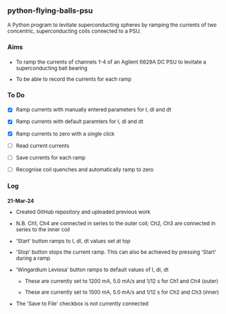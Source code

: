 ### python-flying-balls-psu
<sub>
  A Python program to levitate superconducting spheres by ramping the currents of two concentric, superconducting coils connected to a PSU.


</sub>

#### Aims
<sub>

 * To ramp the currents of channels 1-4 of an Agilent 6629A DC PSU to levitate a superconducting ball bearing

 * To be able to record the currents for each ramp


</sub>

#### To Do
<sub>

   - [X] Ramp currents with manually entered parameters for I, dI and dt
   - [X] Ramp currents with default paramters for I, dI and dt
   - [X] Ramp currents to zero with a single click
   - [ ] Read current currents
   - [ ] Save currents for each ramp
   - [ ] Recognise coil quenches and automatically ramp to zero


</sub>

#### Log
<sub>

 **21-Mar-24**

 * Created GitHub repository and uploaded previous work

 * N.B. Ch1, Ch4 are connected in series to the outer coil; Ch2, Ch3 are connected in series to the inner coil

 * 'Start' button ramps to I, dI, dt values set at top

 * 'Stop' button stops the current ramp. This can also be achieved by pressing 'Start' during a ramp

 * 'Wingardium Leviosa' button ramps to default values of I, dI, dt

   * These are currently set to 1200 mA, 5.0 mA/s and 1/12 s for Ch1 and Ch4 (outer)

   * These are currently set to 1500 mA, 5.0 mA/s and 1/12 s for Ch2 and Ch3 (inner)

 * The 'Save to File' checkbox is not currently connected



</sub>